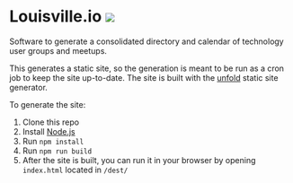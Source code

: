 # Louisville.io [<img src="http://slackin.louisville.io/badge.svg">](http://slackin.louisville.io)

Software to generate a consolidated directory and calendar of technology user groups and meetups.

This generates a static site, so the generation is meant to be run as a cron job to keep the site up-to-date. The site is built with the [unfold](https://github.com/ericlathrop/unfold) static site generator.

To generate the site:

1. Clone this repo
2. Install [Node.js](http://nodejs.org/)
3. Run `npm install`
4. Run `npm run build`
5. After the site is built, you can run it in your browser by opening `index.html` located in `/dest/` 

